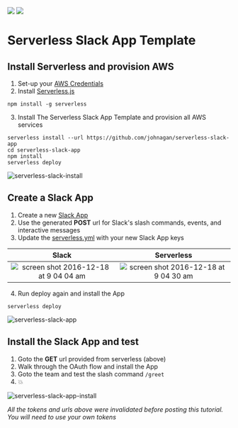 ![](https://camo.githubusercontent.com/547c6da94c16fedb1aa60c9efda858282e22834f/687474703a2f2f7075626c69632e7365727665726c6573732e636f6d2f6261646765732f76332e737667) ![](https://camo.githubusercontent.com/d59450139b6d354f15a2252a47b457bb2cc43828/68747470733a2f2f696d672e736869656c64732e696f2f6e706d2f6c2f7365727665726c6573732e737667)

# Serverless Slack App Template

## Install Serverless and provision AWS
1. Set-up your [AWS Credentials](./docs/providers/aws/guide/credentials.md)
2. Install [Serverless.js](https://serverless.com)

  ```
  npm install -g serverless
  ```
3. Install The Serverless Slack App Template and provision all AWS services

  ```
  serverless install --url https://github.com/johnagan/serverless-slack-app
  cd serverless-slack-app
  npm install
  serverless deploy
  ```
  ![serverless-slack-install](https://cloud.githubusercontent.com/assets/35968/21295095/49631b60-c502-11e6-9043-715fefb180df.gif)

## Create a Slack App
1. Create a new [Slack App](https://api.slack.com/apps/new)
2. Use the generated **POST** url for Slack's slash commands, events, and interactive messages
3. Update the [serverless.yml](serverless.yml) with your new Slack App keys

Slack | Serverless
:---:|:---:
![screen shot 2016-12-18 at 9 04 04 am](https://cloud.githubusercontent.com/assets/35968/21295094/49605452-c502-11e6-9d19-96680cd39858.png) | ![screen shot 2016-12-18 at 9 04 30 am](https://cloud.githubusercontent.com/assets/35968/21295097/49707ac6-c502-11e6-8a4d-ec2f35a1e744.png)

4. Run deploy again and install the App
  
  ```
  serverless deploy
  ```
  ![serverless-slack-app](https://cloud.githubusercontent.com/assets/35968/21295093/495c9b32-c502-11e6-95c4-86e0acc95296.gif)


## Install the Slack App and test
1. Goto the **GET** url provided from serverless (above)
2. Walk through the OAuth flow and install the App
3. Goto the team and test the slash command `/greet`
4. :boom:

![serverless-slack-app-install](https://cloud.githubusercontent.com/assets/35968/21295096/49648982-c502-11e6-912f-c287b82da3a1.gif)

_All the tokens and urls above were invalidated before posting this tutorial. You will need to use your own tokens_
